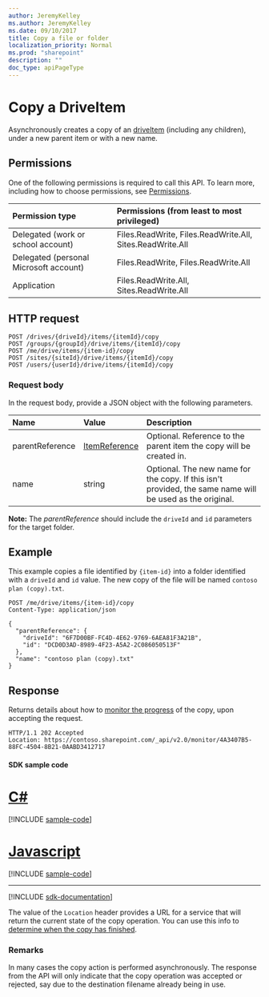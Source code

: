```yaml
---
author: JeremyKelley
ms.author: JeremyKelley
ms.date: 09/10/2017
title: Copy a file or folder
localization_priority: Normal
ms.prod: "sharepoint"
description: ""
doc_type: apiPageType
---
```

# Copy a DriveItem

Asynchronously creates a copy of an [driveItem][item-resource] (including any children), under a new parent item or with a new name.

## Permissions

One of the following permissions is required to call this API. To learn more, including how to choose permissions, see [Permissions](/graph/permissions-reference).

|Permission type      | Permissions (from least to most privileged)              |
|:--------------------|:---------------------------------------------------------|
|Delegated (work or school account) | Files.ReadWrite, Files.ReadWrite.All, Sites.ReadWrite.All    |
|Delegated (personal Microsoft account) | Files.ReadWrite, Files.ReadWrite.All    |
|Application | Files.ReadWrite.All, Sites.ReadWrite.All |

## HTTP request

<!-- { "blockType": "ignored" } -->

```http
POST /drives/{driveId}/items/{itemId}/copy
POST /groups/{groupId}/drive/items/{itemId}/copy
POST /me/drive/items/{item-id}/copy
POST /sites/{siteId}/drive/items/{itemId}/copy
POST /users/{userId}/drive/items/{itemId}/copy
```

### Request body

In the request body, provide a JSON object with the following parameters.


| Name            | Value                                          | Description                                                                                                 |
|:----------------|:-----------------------------------------------|:------------------------------------------------------------------------------------------------------------|
| parentReference | [ItemReference](../resources/itemreference.md) | Optional. Reference to the parent item the copy will be created in.                                         |
| name            | string                                         | Optional. The new name for the copy. If this isn't provided, the same name will be used as the original.    |

**Note:** The _parentReference_ should include the `driveId` and `id` parameters for the target folder.

## Example

This example copies a file identified by `{item-id}` into a folder identified with a `driveId` and `id` value.
The new copy of the file will be named `contoso plan (copy).txt`.

<!-- { "blockType": "request", "name": "copy-item", "scopes": "files.readwrite", "tags": "service.graph", "target": "action" } -->

```http
POST /me/drive/items/{item-id}/copy
Content-Type: application/json

{
  "parentReference": {
    "driveId": "6F7D00BF-FC4D-4E62-9769-6AEA81F3A21B",
    "id": "DCD0D3AD-8989-4F23-A5A2-2C086050513F"
  },
  "name": "contoso plan (copy).txt"
}
```

## Response

Returns details about how to [monitor the progress](/graph/long-running-actions-overview) of the copy, upon accepting the request.

<!-- { "blockType": "response" } -->

```http
HTTP/1.1 202 Accepted
Location: https://contoso.sharepoint.com/_api/v2.0/monitor/4A3407B5-88FC-4504-8B21-0AABD3412717
```
#### SDK sample code
# [C#](#tab/cs)
[!INCLUDE [sample-code](../includes/copy-item-Cs-snippets.md)]

# [Javascript](#tab/javascript)
[!INCLUDE [sample-code](../includes/copy-item-Javascript-snippets.md)]

---

[!INCLUDE [sdk-documentation](../includes/snippets_sdk_documentation_link.md)]

The value of the `Location` header provides a URL for a service that will return the current state of the copy operation.
You can use this info to [determine when the copy has finished](/graph/long-running-actions-overview).

### Remarks

In many cases the copy action is performed asynchronously.
The response from the API will only indicate that the copy operation was accepted or rejected, say due to the destination filename already being in use.

[item-resource]: ../resources/driveitem.md

<!-- {
  "type": "#page.annotation",
  "description": "Create a copy of an existing item.",
  "keywords": "copy existing item",
  "section": "documentation",
  "tocPath": "Items/Copy",
  "suppressions": [
    "Error: /api-reference/v1.0/api/driveitem-copy.md:\r\n      BookmarkMissing: '[#tab/cs](C#)'. Did you mean: #c (score: 5)",
    "Error: /api-reference/v1.0/api/driveitem-copy.md:\r\n      BookmarkMissing: '[#tab/javascript](Javascript)'. Did you mean: #javascript (score: 4)"
  ]
} -->
